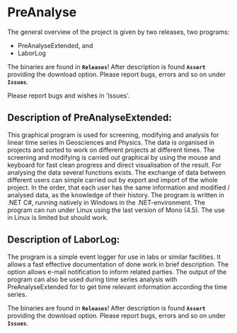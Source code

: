 # PreAnalyse

The general overview of the project is given by two releases, two programs:
- PreAnalyseExtended, and
- LaborLog

The binaries are found in **`Releases`**! After description is found **`Assert`** providing the download option. Please report bugs, errors and so on under **`Issues`**.

Please report bugs and wishes in 'Issues'.

Description of PreAnalyseExtended:
------------------------------------------------
This graphical program is used for screening, modifying and analysis for linear time series in Geosciences and Physics. The data is organised in projects and sorted to work on different projects at different times. The screening and modifying is carried out graphical by using the mouse and keyboard for fast clean progress and direct visualisation of the result. For analysing the data several functions exists. The exchange of data between different users can simple carried out by export and import of the whole project. In the order, that each user has the same information and modified / analysed data, as the knowledge of their history.
The program is written in .NET C#, running natively in Windows in the .NET-environment. The program can run under Linux using the last version of Mono (4.5). The use in Linux is limited but should work.


Description of LaborLog:
---------------------------------
The program is a simple event logger for use in labs or similar facilities. It allows a fast effective documentation of done work in brief description. The option allows e-mail notification to inform related parties. 
The output of the program can also be used during time series analysis with PreAnalyseExtended for to get time relevant information according the time series.


The binaries are found in **`Releases`**! After description is found **`Assert`** providing the download option. Please report bugs, errors and so on under **`Issues`**.
